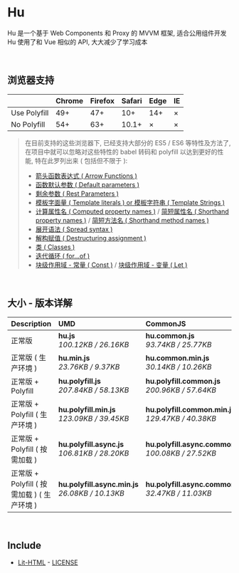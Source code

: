 # Hu
Hu 是一个基于 Web Components 和 Proxy 的 MVVM 框架, 适合公用组件开发<br>
Hu 使用了和 Vue 相似的 API, 大大减少了学习成本

<br>

## 浏览器支持

|              | Chrome | Firefox | Safari | Edge | IE |
| :-           | :-     | :-      | :-     | :-   | :- |
| Use Polyfill | 49+    | 47+     | 10+    | 14+  | ×  |
| No Polyfill  | 54+    | 63+     | 10.1+  | ×    | ×  |

> 在目前支持的这些浏览器下, 已经支持大部分的 ES5 / ES6 等特性及方法了,<br>
> 在项目中就可以忽略对这些特性的 babel 转码和 polyfill 以达到更好的性能, 特在此罗列出来 ( 包括但不限于 ): <br>
  > - [箭头函数表达式 ( Arrow Functions )](https://developer.mozilla.org/zh-CN/docs/Web/JavaScript/Reference/Functions/Arrow_functions)
  > - [函数默认参数 ( Default parameters )](https://developer.mozilla.org/zh-CN/docs/Web/JavaScript/Reference/Functions/Default_parameters)
  > - [剩余参数 ( Rest Parameters )](https://developer.mozilla.org/zh-CN/docs/Web/JavaScript/Reference/Functions/Rest_parameters)
  > - [模板字面量 ( Template literals ) or 模板字符串 ( Template Strings )](https://developer.mozilla.org/zh-CN/docs/Web/JavaScript/Reference/template_strings)
  > - [计算属性名 ( Computed property names )](https://developer.mozilla.org/zh-CN/docs/Web/JavaScript/Reference/Operators/Object_initializer#计算属性名) / [简短属性名 ( Shorthand property names )](https://developer.mozilla.org/zh-CN/docs/Web/JavaScript/Reference/Operators/Object_initializer#属性定义) / [简短方法名 ( Shorthand method names )](https://developer.mozilla.org/zh-CN/docs/Web/JavaScript/Reference/Operators/Object_initializer#方法定义)
  > - [展开语法 ( Spread syntax )](https://developer.mozilla.org/zh-CN/docs/Web/JavaScript/Reference/Operators/Spread_syntax)
  > - [解构赋值 ( Destructuring assignment )](https://developer.mozilla.org/zh-CN/docs/Web/JavaScript/Reference/Operators/Destructuring_assignment)
  > - [类 ( Classes )](https://developer.mozilla.org/zh-CN/docs/Web/JavaScript/Reference/Classes)
  > - [迭代循环 ( for...of )](https://developer.mozilla.org/zh-CN/docs/Web/JavaScript/Reference/Statements/for...of)
  > - [块级作用域 - 常量 ( Const )](https://developer.mozilla.org/zh-CN/docs/Web/JavaScript/Reference/Statements/const) / [块级作用域 - 变量 ( Let )](https://developer.mozilla.org/zh-CN/docs/Web/JavaScript/Reference/Statements/let)

<br>

## 大小 - 版本详解
| Description | UMD | CommonJS | ES Module |
| :- | :- | :- | :- |
| 正常版 | **hu.js**<br>*100.12KB / 26.16KB* | **hu.common.js**<br>*93.74KB / 25.77KB* | **hu.esm.js**<br>*93.72KB / 25.75KB* |
| 正常版 ( 生产环境 ) | **hu.min.js**<br>*23.76KB / 9.37KB* | **hu.common.min.js**<br>*30.14KB / 10.26KB* | **hu.esm.min.js**<br>*23.59KB / 9.30KB* |
| 正常版 + Polyfill | **hu.polyfill.js**<br>*207.84KB / 58.13KB* | **hu.polyfill.common.js**<br>*200.96KB / 57.64KB* | **hu.polyfill.esm.js**<br>*200.94KB / 57.62KB* |
| 正常版 + Polyfill ( 生产环境 ) | **hu.polyfill.min.js**<br>*123.09KB / 39.45KB* | **hu.polyfill.common.min.js**<br>*129.47KB / 40.38KB* | **hu.polyfill.esm.min.js**<br>*122.92KB / 39.39KB* |
| 正常版 + Polyfill ( 按需加载 ) | **hu.polyfill.async.js**<br>*106.81KB / 28.20KB* | **hu.polyfill.async.common.js**<br>*100.08KB / 27.52KB* | **hu.polyfill.async.esm.js**<br>*100.06KB / 27.51KB* |
| 正常版 + Polyfill ( 按需加载 ) ( 生产环境 ) | **hu.polyfill.async.min.js**<br>*26.08KB / 10.13KB* | **hu.polyfill.async.common.min.js**<br>*32.47KB / 11.03KB* | **hu.polyfill.async.esm.min.js**<br>*25.91KB / 10.05KB* |

<br>

## Include
  - [Lit-HTML](https://github.com/Polymer/lit-html) \- [LICENSE](https://github.com/Polymer/lit-html/blob/master/LICENSE)